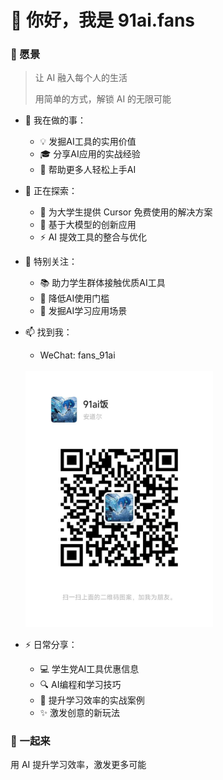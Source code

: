 # 👋 你好，我是 91ai.fans

### 🌟 愿景
> 让 AI 融入每个人的生活
> 
> 用简单的方式，解锁 AI 的无限可能

- 👀 我在做的事：
  - 💡 发掘AI工具的实用价值
  - 🎓 分享AI应用的实战经验
  - 🤝 帮助更多人轻松上手AI

- 🌱 正在探索：
  - 🎯 为大学生提供 Cursor 免费使用的解决方案
  - 🚀 基于大模型的创新应用
  - ⚡ AI 提效工具的整合与优化

- 💞️ 特别关注：
  - 📚 助力学生群体接触优质AI工具
  - 💪 降低AI使用门槛
  - 🌟 发掘AI学习应用场景

- 📫 找到我：
  - WeChat: fans_91ai
  <br/>
  <img src="./images/fans_91ai.jpg" width="300" alt="WeChat QR Code"/>
- ⚡ 日常分享：
  - 💻 学生党AI工具优惠信息
  - 🔍 AI编程和学习技巧
  - 🎯 提升学习效率的实战案例
  - ✨ 激发创意的新玩法

### 🚀 一起来
用 AI 提升学习效率，激发更多可能

<!---
91aifans/91aifans is a ✨ special ✨ repository because its `README.md` (this file) appears on your GitHub profile.
You can click the Preview link to take a look at your changes.
--->

